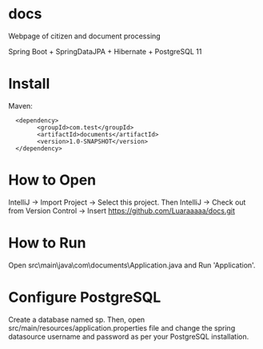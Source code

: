 # docs
Webpage of citizen and document processing

Spring Boot + SpringDataJPA + Hibernate + PostgreSQL 11 

# Install
Maven: 
      
      <dependency>
            <groupId>com.test</groupId>
            <artifactId>documents</artifactId>   
            <version>1.0-SNAPSHOT</version>
      </dependency>
         
# How to Open
IntelliJ -> Import Project -> Select this project. Then IntelliJ -> Check out from Version Control -> Insert https://github.com/Luaraaaaa/docs.git

# How to Run
Open src\main\java\com\documents\Application.java and Run 'Application'.

# Configure PostgreSQL
Create a database named sp. Then, open src/main/resources/application.properties file and change the spring datasource username and password as per your PostgreSQL installation.
